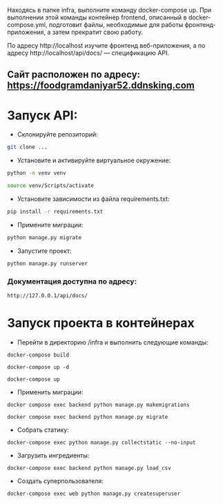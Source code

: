 Находясь в папке infra, выполните команду docker-compose up. При выполнении этой команды контейнер frontend, описанный в docker-compose.yml, подготовит файлы, необходимые для работы фронтенд-приложения, а затем прекратит свою работу.

По адресу http://localhost изучите фронтенд веб-приложения, а по адресу http://localhost/api/docs/ — спецификацию API.

## Сайт расположен по адресу: https://foodgramdaniyar52.ddnsking.com
# Запуск API:
- Склонируйте репозиторий:
```bash 
git clone ...
```    
- Установите и активируйте виртуальное окружение:
```bash
python -m venv venv 
```  
``` bash 
source venv/Scripts/activate 
``` 
- Установите зависимости из файла requirements.txt:
``` bash 
pip install -r requirements.txt 
```
- Примените миграции:
``` bash
python manage.py migrate
```
- Запустите проект:
```bash
python manage.py runserver
```
### Документация доступна по адресу:
```
http://127.0.0.1/api/docs/
```

# Запуск проекта в контейнерах
- Перейти в директорию /infra и выполнить следующие команды:
```
docker-compose build
```
```
docker-compose up -d
```
```
docker-compose up
```
- Применить миграции:
```
docker compose exec backend python manage.py makemigrations
```
```
docker compose exec backend python manage.py migrate
```
- Собрать статику:
```
docker-compose exec python manage.py collectstatic --no-input 
```
- Загрузить ингредиенты:
```
docker-compose exec backend python manage.py load_csv
```
- Создать суперпользователя:
```
docker-compose exec web python manage.py createsuperuser
```
